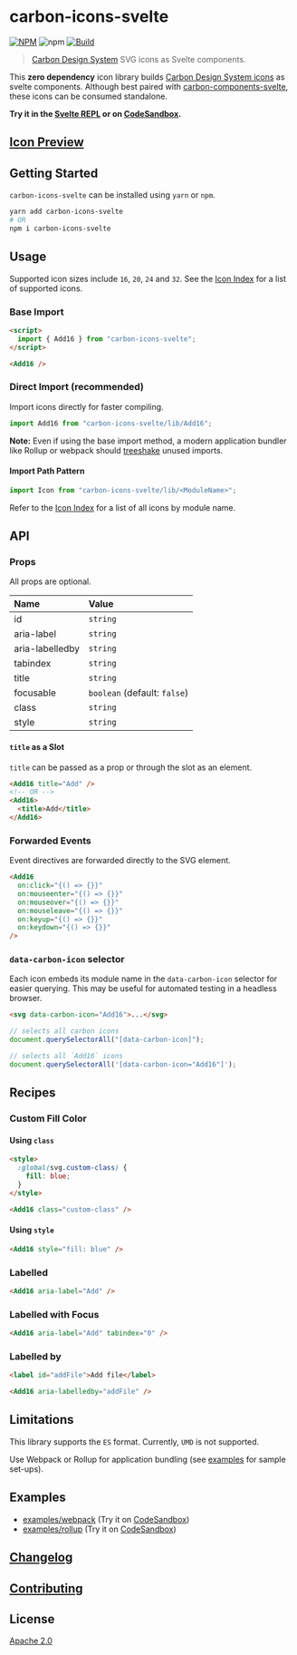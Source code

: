 # carbon-icons-svelte

[![NPM][npm]][npm-url]
![npm](https://img.shields.io/npm/dt/carbon-icons-svelte)
[![Build][build]][build-badge]

> [Carbon Design System](https://github.com/carbon-design-system) SVG icons as Svelte components.

This **zero dependency** icon library builds [Carbon Design System icons](https://www.carbondesignsystem.com/guidelines/icons/library) as svelte components. Although best paired with [carbon-components-svelte](https://github.com/IBM/carbon-components-svelte), these icons can be consumed standalone.

**Try it in the [Svelte REPL](https://svelte.dev/repl/931e6a3461434622adad0557579c0a29?version=3.16.7) or on [CodeSandbox](https://codesandbox.io/s/github/IBM/carbon-icons-svelte/tree/master/examples/webpack).**

## [Icon Preview](https://ibm.github.io/carbon-icons-svelte/)

## Getting Started

`carbon-icons-svelte` can be installed using `yarn` or `npm`.

```bash
yarn add carbon-icons-svelte
# OR
npm i carbon-icons-svelte
```

## Usage

Supported icon sizes include `16`, `20`, `24` and `32`. See the [Icon Index](ICON_INDEX.md) for a list of supported icons.

### Base Import

```html
<script>
  import { Add16 } from "carbon-icons-svelte";
</script>

<Add16 />
```

### Direct Import (recommended)

Import icons directly for faster compiling.

```js
import Add16 from "carbon-icons-svelte/lib/Add16";
```

**Note:** Even if using the base import method, a modern application bundler like Rollup or webpack should [treeshake](https://developer.mozilla.org/en-US/docs/Glossary/Tree_shaking) unused imports.

#### Import Path Pattern

```js
import Icon from "carbon-icons-svelte/lib/<ModuleName>";
```

Refer to the [Icon Index](ICON_INDEX.md) for a list of all icons by module name.

## API

### Props

All props are optional.

| Name            | Value                        |
| :-------------- | :--------------------------- |
| id              | `string`                     |
| aria-label      | `string`                     |
| aria-labelledby | `string`                     |
| tabindex        | `string`                     |
| title           | `string`                     |
| focusable       | `boolean` (default: `false`) |
| class           | `string`                     |
| style           | `string`                     |

#### `title` as a Slot

`title` can be passed as a prop or through the slot as an element.

```html
<Add16 title="Add" />
<!-- OR -->
<Add16>
  <title>Add</title>
</Add16>
```

### Forwarded Events

Event directives are forwarded directly to the SVG element.

```html
<Add16
  on:click="{() => {}}"
  on:mouseenter="{() => {}}"
  on:mouseover="{() => {}}"
  on:mouseleave="{() => {}}"
  on:keyup="{() => {}}"
  on:keydown="{() => {}}"
/>
```

### `data-carbon-icon` selector

Each icon embeds its module name in the `data-carbon-icon` selector for easier querying. This may be useful for automated testing in a headless browser.

```html
<svg data-carbon-icon="Add16">...</svg>
```

```js
// selects all carbon icons
document.querySelectorAll("[data-carbon-icon]");

// selects all `Add16` icons
document.querySelectorAll('[data-carbon-icon="Add16"]');
```

## Recipes

### Custom Fill Color

#### Using `class`

```html
<style>
  :global(svg.custom-class) {
    fill: blue;
  }
</style>

<Add16 class="custom-class" />
```

#### Using `style`

```html
<Add16 style="fill: blue" />
```

### Labelled

```html
<Add16 aria-label="Add" />
```

### Labelled with Focus

```html
<Add16 aria-label="Add" tabindex="0" />
```

### Labelled by

```html
<label id="addFile">Add file</label>

<Add16 aria-labelledby="addFile" />
```

## Limitations

This library supports the `ES` format. Currently, `UMD` is not supported.

Use Webpack or Rollup for application bundling (see [examples](examples) for sample set-ups).

## Examples

- [examples/webpack](examples/webpack) (Try it on [CodeSandbox](https://codesandbox.io/s/github/IBM/carbon-icons-svelte/tree/master/examples/webpack))
- [examples/rollup](examples/rollup) (Try it on [CodeSandbox](https://codesandbox.io/s/github/IBM/carbon-icons-svelte/tree/master/examples/rollup))

## [Changelog](CHANGELOG.md)

## [Contributing](CONTRIBUTING.md)

## License

[Apache 2.0](LICENSE)

[npm]: https://img.shields.io/npm/v/carbon-icons-svelte.svg?color=blue
[npm-url]: https://npmjs.com/package/carbon-icons-svelte
[build]: https://travis-ci.com/ibm/carbon-icons-svelte.svg?branch=master
[build-badge]: https://travis-ci.com/ibm/carbon-icons-svelte
